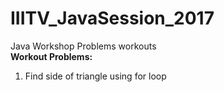 # IIITV_JavaSession_2017
Java Workshop Problems workouts
<br><b>Workout Problems:</b>
      <ol type="1">
        <li>Find side of triangle using for loop
      </ol>
